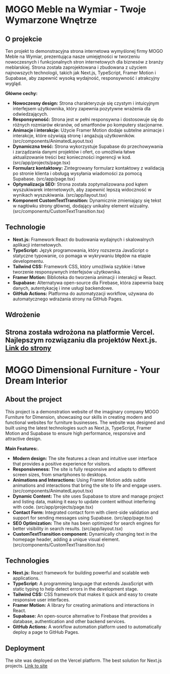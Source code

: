 # MOGO Meble na Wymiar - Twoje Wymarzone Wnętrze
## O projekcie

Ten projekt to demonstracyjna strona internetowa wymyślonej firmy MOGO Meble na Wymiar, prezentująca nasze umiejętności w tworzeniu nowoczesnych i funkcjonalnych stron internetowych dla biznesów z branży meblarskiej. Strona została zaprojektowana i zbudowana z użyciem najnowszych technologii, takich jak Next.js, TypeScript, Framer Motion i Supabase, aby zapewnić wysoką wydajność, responsywność i atrakcyjny wygląd.

**Główne cechy:**

- **Nowoczesny design:** Strona charakteryzuje się czystym i intuicyjnym interfejsem użytkownika, który zapewnia pozytywne wrażenia dla odwiedzających.
- **Responsywność:** Strona jest w pełni responsywna i dostosowuje się do różnych rozmiarów ekranów, od smartfonów po komputery stacjonarne.
- **Animacje i interakcje:** Użycie Framer Motion dodaje subtelne animacje i interakcje, które ożywiają stronę i angażują użytkowników. (src/components/AnimatedLayout.tsx)
- **Dynamiczna treść:** Strona wykorzystuje Supabase do przechowywania i zarządzania danymi projektów i ofert, co umożliwia łatwe aktualizowanie treści bez konieczności ingerencji w kod. (src/app/projects/page.tsx)
- **Formularz kontaktowy:** Zintegrowany formularz kontaktowy z walidacją po stronie klienta i obsługą wysyłania wiadomości za pomocą Supabase. (src/app/page.tsx)
- **Optymalizacja SEO:** Strona została zoptymalizowana pod kątem wyszukiwarek internetowych, aby zapewnić lepszą widoczność w wynikach wyszukiwania. (src/app/layout.tsx)
- **Komponent CustomTextTransition:** Dynamicznie zmieniający się tekst w nagłówku strony głównej, dodający unikalny element wizualny. (src/components/CustomTextTransition.tsx)

## Technologie

- **Next.js:** Framework React do budowania wydajnych i skalowalnych aplikacji internetowych.
- **TypeScript:** Język programowania, który rozszerza JavaScript o statyczne typowanie, co pomaga w wykrywaniu błędów na etapie developmentu.
- **Tailwind CSS:** Framework CSS, który umożliwia szybkie i łatwe tworzenie responsywnych interfejsów użytkownika.
- **Framer Motion:** Biblioteka do tworzenia animacji i interakcji w React.
- **Supabase:** Alternatywa open-source dla Firebase, która zapewnia bazę danych, autentykację i inne usługi backendowe.
- **GitHub Actions:** Platforma do automatyzacji workflow, używana do automatycznego wdrażania strony na GitHub Pages.

## Wdrożenie

Strona została wdrożona na platformie Vercel. Najlepszym rozwiązaniu dla projektów Next.js. 
 [Link do strony](https://mogo-ruby.vercel.app/)
---
# MOGO Dimensional Furniture - Your Dream Interior
## About the project

This project is a demonstration website of the imaginary company MOGO Furniture for Dimension, showcasing our skills in creating modern and functional websites for furniture businesses. The website was designed and built using the latest technologies such as Next.js, TypeScript, Framer Motion and Supabase to ensure high performance, responsive and attractive design.

**Main Features:**.

- **Modern design:** The site features a clean and intuitive user interface that provides a positive experience for visitors.
- **Responsiveness:** The site is fully responsive and adapts to different screen sizes, from smartphones to desktops.
- **Animations and Interactions:** Using Framer Motion adds subtle animations and interactions that bring the site to life and engage users. (src/components/AnimatedLayout.tsx)
- **Dynamic Content:** The site uses Supabase to store and manage project and listing data, making it easy to update content without interfering with code. (src/app/projects/page.tsx)
- **Contact Form:** Integrated contact form with client-side validation and support for sending messages using Supabase. (src/app/page.tsx)
- **SEO Optimization:** The site has been optimized for search engines for better visibility in search results. (src/app/layout.tsx)
- **CustomTextTransition component:** Dynamically changing text in the homepage header, adding a unique visual element. (src/components/CustomTextTransition.tsx)

## Technologies

- **Next.js:** React framework for building powerful and scalable web applications.
- **TypeScript:** A programming language that extends JavaScript with static typing to help detect errors in the development stage.
- **Tailwind CSS:** CSS framework that makes it quick and easy to create responsive user interfaces.
- **Framer Motion:** A library for creating animations and interactions in React.
- **Supabase:** An open-source alternative to Firebase that provides a database, authentication and other backend services.
- **GitHub Actions:** A workflow automation platform used to automatically deploy a page to GitHub Pages.

## Deployment

The site was deployed on the Vercel platform. The best solution for Next.js projects. 
 [Link to site](https://mogo-ruby.vercel.app/)
